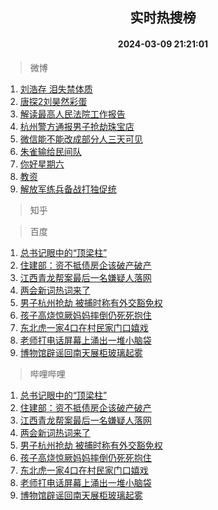 <div align="center"><h2>实时热搜榜</h2><h4>2024-03-09 21:21:01</h4></div>

> 微博  

1. [刘浩存 泪失禁体质](https://s.weibo.com/weibo?q=%E5%88%98%E6%B5%A9%E5%AD%98%20%E6%B3%AA%E5%A4%B1%E7%A6%81%E4%BD%93%E8%B4%A8&t=31&band_rank=1&Refer=top)<br />
2. [唐探2刘昊然彩蛋](https://s.weibo.com/weibo?q=%E5%94%90%E6%8E%A22%E5%88%98%E6%98%8A%E7%84%B6%E5%BD%A9%E8%9B%8B&t=31&band_rank=2&Refer=top)<br />
3. [解读最高人民法院工作报告](https://s.weibo.com/weibo?q=%23%E8%A7%A3%E8%AF%BB%E6%9C%80%E9%AB%98%E4%BA%BA%E6%B0%91%E6%B3%95%E9%99%A2%E5%B7%A5%E4%BD%9C%E6%8A%A5%E5%91%8A%23&t=31&band_rank=3&Refer=top)<br />
4. [杭州警方通报男子抢劫珠宝店](https://s.weibo.com/weibo?q=%23%E6%9D%AD%E5%B7%9E%E8%AD%A6%E6%96%B9%E9%80%9A%E6%8A%A5%E7%94%B7%E5%AD%90%E6%8A%A2%E5%8A%AB%E7%8F%A0%E5%AE%9D%E5%BA%97%23&t=31&band_rank=4&Refer=top)<br />
5. [微信能不能改成部分人三天可见](https://s.weibo.com/weibo?q=%23%E5%BE%AE%E4%BF%A1%E8%83%BD%E4%B8%8D%E8%83%BD%E6%94%B9%E6%88%90%E9%83%A8%E5%88%86%E4%BA%BA%E4%B8%89%E5%A4%A9%E5%8F%AF%E8%A7%81%23&t=31&band_rank=5&Refer=top)<br />
6. [朱雀输给民间队](https://s.weibo.com/weibo?q=%E6%9C%B1%E9%9B%80%E8%BE%93%E7%BB%99%E6%B0%91%E9%97%B4%E9%98%9F&t=31&band_rank=6&Refer=top)<br />
7. [你好星期六](https://s.weibo.com/weibo?q=%E4%BD%A0%E5%A5%BD%E6%98%9F%E6%9C%9F%E5%85%AD&t=31&band_rank=7&Refer=top)<br />
8. [教资](https://s.weibo.com/weibo?q=%E6%95%99%E8%B5%84&t=31&band_rank=8&Refer=top)<br />
9. [解放军练兵备战打独促统](https://s.weibo.com/weibo?q=%23%E8%A7%A3%E6%94%BE%E5%86%9B%E7%BB%83%E5%85%B5%E5%A4%87%E6%88%98%E6%89%93%E7%8B%AC%E4%BF%83%E7%BB%9F%23&t=31&band_rank=9&Refer=top)<br />

> 知乎  


> 百度  

1. [总书记眼中的“顶梁柱”](https://www.baidu.com/s?wd=%E6%80%BB%E4%B9%A6%E8%AE%B0%E7%9C%BC%E4%B8%AD%E7%9A%84%E2%80%9C%E9%A1%B6%E6%A2%81%E6%9F%B1%E2%80%9D&sa=fyb_news&rsv_dl=fyb_news)<br />
2. [住建部：资不抵债房企该破产破产](https://www.baidu.com/s?wd=%E4%BD%8F%E5%BB%BA%E9%83%A8%EF%BC%9A%E8%B5%84%E4%B8%8D%E6%8A%B5%E5%80%BA%E6%88%BF%E4%BC%81%E8%AF%A5%E7%A0%B4%E4%BA%A7%E7%A0%B4%E4%BA%A7&sa=fyb_news&rsv_dl=fyb_news)<br />
3. [江西青龙帮案最后一名嫌疑人落网](https://www.baidu.com/s?wd=%E6%B1%9F%E8%A5%BF%E9%9D%92%E9%BE%99%E5%B8%AE%E6%A1%88%E6%9C%80%E5%90%8E%E4%B8%80%E5%90%8D%E5%AB%8C%E7%96%91%E4%BA%BA%E8%90%BD%E7%BD%91&sa=fyb_news&rsv_dl=fyb_news)<br />
4. [两会新词热词来了](https://www.baidu.com/s?wd=%E4%B8%A4%E4%BC%9A%E6%96%B0%E8%AF%8D%E7%83%AD%E8%AF%8D%E6%9D%A5%E4%BA%86&sa=fyb_news&rsv_dl=fyb_news)<br />
5. [男子杭州抢劫 被捕时称有外交豁免权](https://www.baidu.com/s?wd=%E7%94%B7%E5%AD%90%E6%9D%AD%E5%B7%9E%E6%8A%A2%E5%8A%AB+%E8%A2%AB%E6%8D%95%E6%97%B6%E7%A7%B0%E6%9C%89%E5%A4%96%E4%BA%A4%E8%B1%81%E5%85%8D%E6%9D%83&sa=fyb_news&rsv_dl=fyb_news)<br />
6. [孩子高烧惊厥妈妈摔倒仍死死抱住](https://www.baidu.com/s?wd=%E5%AD%A9%E5%AD%90%E9%AB%98%E7%83%A7%E6%83%8A%E5%8E%A5%E5%A6%88%E5%A6%88%E6%91%94%E5%80%92%E4%BB%8D%E6%AD%BB%E6%AD%BB%E6%8A%B1%E4%BD%8F&sa=fyb_news&rsv_dl=fyb_news)<br />
7. [东北虎一家4口在村民家门口嬉戏](https://www.baidu.com/s?wd=%E4%B8%9C%E5%8C%97%E8%99%8E%E4%B8%80%E5%AE%B64%E5%8F%A3%E5%9C%A8%E6%9D%91%E6%B0%91%E5%AE%B6%E9%97%A8%E5%8F%A3%E5%AC%89%E6%88%8F&sa=fyb_news&rsv_dl=fyb_news)<br />
8. [老师打电话屏幕上涌出一堆小脑袋](https://www.baidu.com/s?wd=%E8%80%81%E5%B8%88%E6%89%93%E7%94%B5%E8%AF%9D%E5%B1%8F%E5%B9%95%E4%B8%8A%E6%B6%8C%E5%87%BA%E4%B8%80%E5%A0%86%E5%B0%8F%E8%84%91%E8%A2%8B&sa=fyb_news&rsv_dl=fyb_news)<br />
9. [博物馆辟谣回南天展柜玻璃起雾](https://www.baidu.com/s?wd=%E5%8D%9A%E7%89%A9%E9%A6%86%E8%BE%9F%E8%B0%A3%E5%9B%9E%E5%8D%97%E5%A4%A9%E5%B1%95%E6%9F%9C%E7%8E%BB%E7%92%83%E8%B5%B7%E9%9B%BE&sa=fyb_news&rsv_dl=fyb_news)<br />

> 哔哩哔哩  

1. [总书记眼中的“顶梁柱”](https://www.baidu.com/s?wd=%E6%80%BB%E4%B9%A6%E8%AE%B0%E7%9C%BC%E4%B8%AD%E7%9A%84%E2%80%9C%E9%A1%B6%E6%A2%81%E6%9F%B1%E2%80%9D&sa=fyb_news&rsv_dl=fyb_news)<br />
2. [住建部：资不抵债房企该破产破产](https://www.baidu.com/s?wd=%E4%BD%8F%E5%BB%BA%E9%83%A8%EF%BC%9A%E8%B5%84%E4%B8%8D%E6%8A%B5%E5%80%BA%E6%88%BF%E4%BC%81%E8%AF%A5%E7%A0%B4%E4%BA%A7%E7%A0%B4%E4%BA%A7&sa=fyb_news&rsv_dl=fyb_news)<br />
3. [江西青龙帮案最后一名嫌疑人落网](https://www.baidu.com/s?wd=%E6%B1%9F%E8%A5%BF%E9%9D%92%E9%BE%99%E5%B8%AE%E6%A1%88%E6%9C%80%E5%90%8E%E4%B8%80%E5%90%8D%E5%AB%8C%E7%96%91%E4%BA%BA%E8%90%BD%E7%BD%91&sa=fyb_news&rsv_dl=fyb_news)<br />
4. [两会新词热词来了](https://www.baidu.com/s?wd=%E4%B8%A4%E4%BC%9A%E6%96%B0%E8%AF%8D%E7%83%AD%E8%AF%8D%E6%9D%A5%E4%BA%86&sa=fyb_news&rsv_dl=fyb_news)<br />
5. [男子杭州抢劫 被捕时称有外交豁免权](https://www.baidu.com/s?wd=%E7%94%B7%E5%AD%90%E6%9D%AD%E5%B7%9E%E6%8A%A2%E5%8A%AB+%E8%A2%AB%E6%8D%95%E6%97%B6%E7%A7%B0%E6%9C%89%E5%A4%96%E4%BA%A4%E8%B1%81%E5%85%8D%E6%9D%83&sa=fyb_news&rsv_dl=fyb_news)<br />
6. [孩子高烧惊厥妈妈摔倒仍死死抱住](https://www.baidu.com/s?wd=%E5%AD%A9%E5%AD%90%E9%AB%98%E7%83%A7%E6%83%8A%E5%8E%A5%E5%A6%88%E5%A6%88%E6%91%94%E5%80%92%E4%BB%8D%E6%AD%BB%E6%AD%BB%E6%8A%B1%E4%BD%8F&sa=fyb_news&rsv_dl=fyb_news)<br />
7. [东北虎一家4口在村民家门口嬉戏](https://www.baidu.com/s?wd=%E4%B8%9C%E5%8C%97%E8%99%8E%E4%B8%80%E5%AE%B64%E5%8F%A3%E5%9C%A8%E6%9D%91%E6%B0%91%E5%AE%B6%E9%97%A8%E5%8F%A3%E5%AC%89%E6%88%8F&sa=fyb_news&rsv_dl=fyb_news)<br />
8. [老师打电话屏幕上涌出一堆小脑袋](https://www.baidu.com/s?wd=%E8%80%81%E5%B8%88%E6%89%93%E7%94%B5%E8%AF%9D%E5%B1%8F%E5%B9%95%E4%B8%8A%E6%B6%8C%E5%87%BA%E4%B8%80%E5%A0%86%E5%B0%8F%E8%84%91%E8%A2%8B&sa=fyb_news&rsv_dl=fyb_news)<br />
9. [博物馆辟谣回南天展柜玻璃起雾](https://www.baidu.com/s?wd=%E5%8D%9A%E7%89%A9%E9%A6%86%E8%BE%9F%E8%B0%A3%E5%9B%9E%E5%8D%97%E5%A4%A9%E5%B1%95%E6%9F%9C%E7%8E%BB%E7%92%83%E8%B5%B7%E9%9B%BE&sa=fyb_news&rsv_dl=fyb_news)<br />
